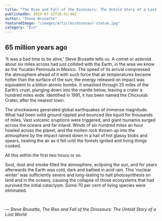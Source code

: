 ```yaml
---
title: "The Rise and Fall of the Dinosaurs: The Untold Story of a Lost World"
publishedOn: 2019-07-15T18:41:46Z
author: "Steve Brusatte"
featuredImage: "/images/articles/dinosaur-statue.jpg"
category: "Eco"
---
```


## 65 million years ago

‘It was a bad time to be alive,’ Steve Brusatte tells us. A comet or asteroid about six miles across had just collided with the Earth, in the area we know as the Yucatán Peninsula in Mexico. The speed of its arrival compressed the atmosphere ahead of it with such force that air temperatures became hotter than the surface of the sun; the energy released on impact was equivalent to a billion atomic bombs. It smashed through 25 miles of the Earth’s crust, plunging down into the mantle below, leaving a crater a hundred miles wide. Identified in 1991, it has been named the Chicxulub Crater, after the nearest town.

The shockwaves generated global earthquakes of immense magnitude. What had been solid ground rippled and bounced like liquid for thousands of miles. Vast volcanic eruptions were triggered, and giant tsunamis surged across the oceans and far inland. Winds of six hundred miles an hour howled across the planet, and the molten rock thrown up into the atmosphere by the impact rained down in a hail of hot glassy blobs and spears, heating the air as it fell until the forests ignited and living things cooked.

All this within the first two hours or so. 

Soot, dust and smoke filled the atmosphere, eclipsing the sun, and for years afterwards the Earth was cold, dark and bathed in acid rain. This ‘nuclear winter’ was sufficiently severe and long-lasting to halt photosynthesis on land and in the oceans, causing the collapse of those ecosystems that had survived the initial cataclysm. Some 70 per cent of living species were eliminated.

‍

*— Steve Brusatte, The Rise and Fall of the Dinosaurs: The Untold Story of a Lost World*

‍
